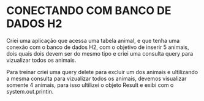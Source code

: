 <h1> CONECTANDO COM BANCO DE DADOS H2 </h1>

Criei uma aplicação que acessa uma tabela animal, e que tenha uma conexão com o banco de dados H2, com o objetivo de inserir 5 animais,
dois quais dois devem ser do mesmo tipo e criei uma consulta query para vizualizar todos os animais.

Para treinar criei uma query delete para excluir um dos animais e ultilizando a mesma consulta para vizualizar todos os animais, devemos
visualizar somente 4 animais, para isso ultilizei o objeto Result e exibi com o system.out.printin.

